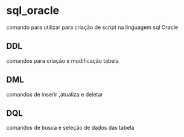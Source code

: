# sql_oracle
comando para utilizar para criação de script na linguagem sql Oracle

## DDL
comandos para criação e modificação tabela

## DML
comandos de inserir ,atualiza e deletar
## DQL

comandos de busca e seleção de dados das tabela
